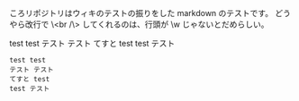ころリポジトリはウィキのテストの振りをした
markdown のテストです。
どうやら改行で \\<br /\\> してくれるのは、行頭が \\w じゃないとだめらしい。

test test
テスト テスト
てすと test
test テスト

    test test
    テスト テスト
    てすと test
    test テスト



